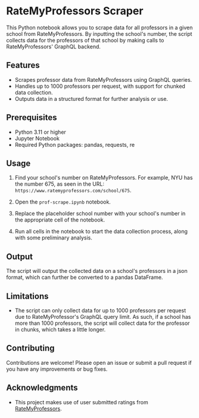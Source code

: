 # RateMyProfessors Scraper

This Python notebook allows you to scrape data for all professors in a given school from RateMyProfessors. By inputting the school's number, the script collects data for the professors of that school by making calls to RateMyProfessors' GraphQL backend.

## Features

- Scrapes professor data from RateMyProfessors using GraphQL queries.
- Handles up to 1000 professors per request, with support for chunked data collection.
- Outputs data in a structured format for further analysis or use.

## Prerequisites

- Python 3.11 or higher
- Jupyter Notebook
- Required Python packages: pandas, requests, re

## Usage

1. Find your school's number on RateMyProfessors. For example, NYU has the number 675, as seen in the URL: `https://www.ratemyprofessors.com/school/675`.

2. Open the `prof-scrape.ipynb` notebook.

3. Replace the placeholder school number with your school's number in the appropriate cell of the notebook.

4. Run all cells in the notebook to start the data collection process, along with some preliminary analysis.

## Output

The script will output the collected data on a school's professors in a json format, which can further be converted to a pandas DataFrame.

## Limitations

- The script can only collect data for up to 1000 professors per request due to RateMyProfessor's GraphQL query limit. As such, if a school has more than 1000 professors, the script will collect data for the professor in chunks, which takes a little longer.

## Contributing

Contributions are welcome! Please open an issue or submit a pull request if you have any improvements or bug fixes.

## Acknowledgments

- This project makes use of user submitted ratings from [RateMyProfessors](https://www.ratemyprofessors.com/).